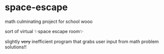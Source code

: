 # space-escape
math culminating project for school wooo

sort of virtual ✨space escape room✨ 

slightly ~~very~~ inefficient program that grabs user input from math problem solutions!!
